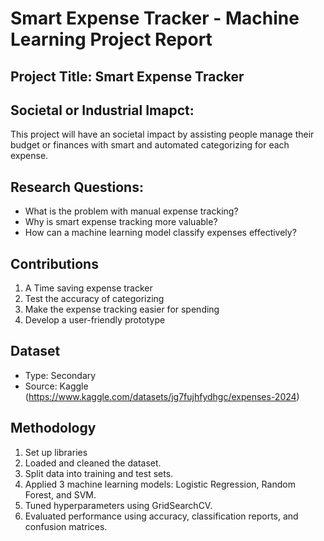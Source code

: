 # Smart Expense Tracker - Machine Learning Project Report
## Project Title: Smart Expense Tracker
## Societal or Industrial Imapct:
This project will have an societal impact by assisting people manage their budget or finances with smart and automated categorizing for each expense.
## Research Questions:
- What is the problem with manual expense tracking?
- Why is smart expense tracking more valuable?          
- How can a machine learning model classify expenses effectively?
## Contributions
1. A Time saving expense tracker
2. Test the accuracy of categorizing
3. Make the expense tracking easier for spending
4. Develop a user-friendly prototype
## Dataset
- Type: Secondary
- Source: Kaggle (https://www.kaggle.com/datasets/jg7fujhfydhgc/expenses-2024)
## Methodology
1. Set up libraries
2. Loaded and cleaned the dataset.
3. Split data into training and test sets.
4. Applied 3 machine learning models: Logistic Regression, Random Forest, and SVM.
5. Tuned hyperparameters using GridSearchCV.
6. Evaluated performance using accuracy, classification reports, and confusion matrices.
## 
